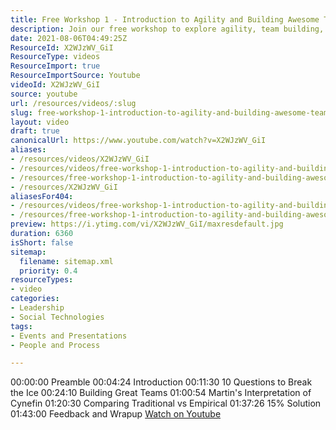 ```yaml
---
title: Free Workshop 1 - Introduction to Agility and Building Awesome Teams
description: Join our free workshop to explore agility, team building, and insights on Cynefin. Discover strategies for creating awesome teams and enhancing collaboration!
date: 2021-08-06T04:49:25Z
ResourceId: X2WJzWV_GiI
ResourceType: videos
ResourceImport: true
ResourceImportSource: Youtube
videoId: X2WJzWV_GiI
source: youtube
url: /resources/videos/:slug
slug: free-workshop-1-introduction-to-agility-and-building-awesome-teams
layout: video
draft: true
canonicalUrl: https://www.youtube.com/watch?v=X2WJzWV_GiI
aliases:
- /resources/videos/X2WJzWV_GiI
- /resources/videos/free-workshop-1-introduction-to-agility-and-building-awesome-teams
- /resources/free-workshop-1-introduction-to-agility-and-building-awesome-teams
- /resources/X2WJzWV_GiI
aliasesFor404:
- /resources/videos/free-workshop-1-introduction-to-agility-and-building-awesome-teams
- /resources/free-workshop-1-introduction-to-agility-and-building-awesome-teams
preview: https://i.ytimg.com/vi/X2WJzWV_GiI/maxresdefault.jpg
duration: 6360
isShort: false
sitemap:
  filename: sitemap.xml
  priority: 0.4
resourceTypes:
- video
categories:
- Leadership
- Social Technologies
tags:
- Events and Presentations
- People and Process

---
```

 00:00:00 Preamble
00:04:24 Introduction
00:11:30 10 Questions to Break the Ice
00:24:10 Building Great Teams
01:00:54 Martin's Interpretation of Cynefin
01:20:30 Comparing Traditional vs Empirical
01:37:26 15% Solution
01:43:00 Feedback and Wrapup 
 [Watch on Youtube](https://www.youtube.com/watch?v=X2WJzWV_GiI)
